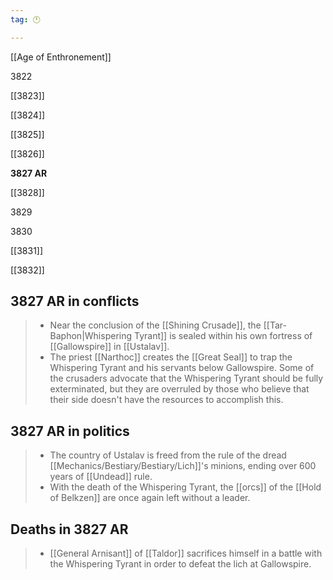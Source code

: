 ```yaml
---
tag: 🕛

---
```

[[Age of Enthronement]]


3822

[[3823]]

[[3824]]

[[3825]]

[[3826]]

**3827 AR**

[[3828]]

3829

3830

[[3831]]

[[3832]]



## 3827 AR in conflicts

>  - Near the conclusion of the [[Shining Crusade]], the [[Tar-Baphon|Whispering Tyrant]] is sealed within his own fortress of [[Gallowspire]] in [[Ustalav]].
>  - The priest [[Narthoc]] creates the [[Great Seal]] to trap the Whispering Tyrant and his servants below Gallowspire. Some of the crusaders advocate that the Whispering Tyrant should be fully exterminated, but they are overruled by those who believe that their side doesn't have the resources to accomplish this.


## 3827 AR in politics

>  - The country of Ustalav is freed from the rule of the dread [[Mechanics/Bestiary/Bestiary/Lich]]'s minions, ending over 600 years of [[Undead]] rule.
>  - With the death of the Whispering Tyrant, the [[orcs]] of the [[Hold of Belkzen]] are once again left without a leader.


## Deaths in 3827 AR

>  - [[General Arnisant]] of [[Taldor]] sacrifices himself in a battle with the Whispering Tyrant in order to defeat the lich at Gallowspire.






